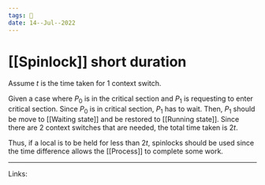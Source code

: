 ```yaml
---
tags: 🌱
date: 14--Jul--2022
---
```


# [[Spinlock]] short duration

Assume $t$ is the time taken for 1 context switch. 

Given a case where $P_0$ is in the critical section and $P_1$ is requesting to enter critical section. Since $P_0$ is in critical section, $P_1$ has to wait. Then, $P_1$ should be move to [[Waiting state]] and be restored to [[Running state]]. Since there are 2 context switches that are needed, the total time taken is $2t$.

Thus, if a local is to be held for less than $2t$, spinlocks should be used since the time difference allows the [[Process]] to complete some work.

---
Links: 